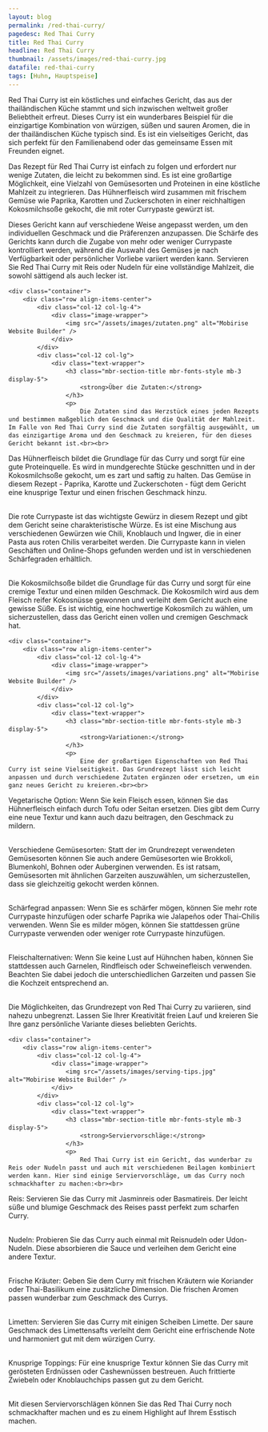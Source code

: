 ```yaml
---
layout: blog
permalink: /red-thai-curry/
pagedesc: Red Thai Curry
title: Red Thai Curry
headline: Red Thai Curry
thumbnail: /assets/images/red-thai-curry.jpg
datafile: red-thai-curry
tags: [Huhn, Hauptspeise]
---
```


Red Thai Curry ist ein köstliches und einfaches Gericht, das aus der thailändischen Küche stammt und sich inzwischen weltweit großer Beliebtheit erfreut. Dieses Curry ist ein wunderbares Beispiel für die einzigartige Kombination von würzigen, süßen und sauren Aromen, die in der thailändischen Küche typisch sind. Es ist ein vielseitiges Gericht, das sich perfekt für den Familienabend oder das gemeinsame Essen mit Freunden eignet.

Das Rezept für Red Thai Curry ist einfach zu folgen und erfordert nur wenige Zutaten, die leicht zu bekommen sind. Es ist eine großartige Möglichkeit, eine Vielzahl von Gemüsesorten und Proteinen in eine köstliche Mahlzeit zu integrieren. Das Hühnerfleisch wird zusammen mit frischem Gemüse wie Paprika, Karotten und Zuckerschoten in einer reichhaltigen Kokosmilchsoße gekocht, die mit roter Currypaste gewürzt ist.

Dieses Gericht kann auf verschiedene Weise angepasst werden, um den individuellen Geschmack und die Präferenzen anzupassen. Die Schärfe des Gerichts kann durch die Zugabe von mehr oder weniger Currypaste kontrolliert werden, während die Auswahl des Gemüses je nach Verfügbarkeit oder persönlicher Vorliebe variiert werden kann. Servieren Sie Red Thai Curry mit Reis oder Nudeln für eine vollständige Mahlzeit, die sowohl sättigend als auch lecker ist.



<section data-bs-version="5.1" class="image1 cid-tyz1VZbAsM" id="image1-a">
    <!-- CONTENT-WITH-IMAGE-AND-HEADLINE-LEFT-TEMPLATE START -->

    <div class="container">
        <div class="row align-items-center">
            <div class="col-12 col-lg-4">
                <div class="image-wrapper">
                    <img src="/assets/images/zutaten.png" alt="Mobirise Website Builder" />
                </div>
            </div>
            <div class="col-12 col-lg">
                <div class="text-wrapper">
                    <h3 class="mbr-section-title mbr-fonts-style mb-3 display-5">
                        <strong>Über die Zutaten:</strong>
                    </h3>
                    <p>
                        Die Zutaten sind das Herzstück eines jeden Rezepts und bestimmen maßgeblich den Geschmack und die Qualität der Mahlzeit. Im Falle von Red Thai Curry sind die Zutaten sorgfältig ausgewählt, um das einzigartige Aroma und den Geschmack zu kreieren, für den dieses Gericht bekannt ist.<br><br>

Das Hühnerfleisch bildet die Grundlage für das Curry und sorgt für eine gute Proteinquelle. Es wird in mundgerechte Stücke geschnitten und in der Kokosmilchsoße gekocht, um es zart und saftig zu halten. Das Gemüse in diesem Rezept - Paprika, Karotte und Zuckerschoten - fügt dem Gericht eine knusprige Textur und einen frischen Geschmack hinzu.<br><br>

Die rote Currypaste ist das wichtigste Gewürz in diesem Rezept und gibt dem Gericht seine charakteristische Würze. Es ist eine Mischung aus verschiedenen Gewürzen wie Chili, Knoblauch und Ingwer, die in einer Pasta aus roten Chilis verarbeitet werden. Die Currypaste kann in vielen Geschäften und Online-Shops gefunden werden und ist in verschiedenen Schärfegraden erhältlich.<br><br>

Die Kokosmilchsoße bildet die Grundlage für das Curry und sorgt für eine cremige Textur und einen milden Geschmack. Die Kokosmilch wird aus dem Fleisch reifer Kokosnüsse gewonnen und verleiht dem Gericht auch eine gewisse Süße. Es ist wichtig, eine hochwertige Kokosmilch zu wählen, um sicherzustellen, dass das Gericht einen vollen und cremigen Geschmack hat.
                    </p>
                </div>
            </div>
        </div>
    </div>
    <!-- CONTENT-WITH-IMAGE-AND-HEADLINE-LEFT-TEMPLATE END -->
</section>

<section data-bs-version="5.1" class="image1 cid-tyz1VZbAsM" id="image1-a">
    <!-- CONTENT-WITH-IMAGE-AND-HEADLINE-LEFT-TEMPLATE START -->

    <div class="container">
        <div class="row align-items-center">
            <div class="col-12 col-lg-4">
                <div class="image-wrapper">
                    <img src="/assets/images/variations.png" alt="Mobirise Website Builder" />
                </div>
            </div>
            <div class="col-12 col-lg">
                <div class="text-wrapper">
                    <h3 class="mbr-section-title mbr-fonts-style mb-3 display-5">
                        <strong>Variationen:</strong>
                    </h3>
                    <p>
                        Eine der großartigen Eigenschaften von Red Thai Curry ist seine Vielseitigkeit. Das Grundrezept lässt sich leicht anpassen und durch verschiedene Zutaten ergänzen oder ersetzen, um ein ganz neues Gericht zu kreieren.<br><br>

<i class="fa-regular fa-circle-check"></i> Vegetarische Option: Wenn Sie kein Fleisch essen, können Sie das Hühnerfleisch einfach durch Tofu oder Seitan ersetzen. Dies gibt dem Curry eine neue Textur und kann auch dazu beitragen, den Geschmack zu mildern.<br><br>

<i class="fa-regular fa-circle-check"></i> Verschiedene Gemüsesorten: Statt der im Grundrezept verwendeten Gemüsesorten können Sie auch andere Gemüsesorten wie Brokkoli, Blumenkohl, Bohnen oder Auberginen verwenden. Es ist ratsam, Gemüsesorten mit ähnlichen Garzeiten auszuwählen, um sicherzustellen, dass sie gleichzeitig gekocht werden können.<br><br>

<i class="fa-regular fa-circle-check"></i> Schärfegrad anpassen: Wenn Sie es schärfer mögen, können Sie mehr rote Currypaste hinzufügen oder scharfe Paprika wie Jalapeños oder Thai-Chilis verwenden. Wenn Sie es milder mögen, können Sie stattdessen grüne Currypaste verwenden oder weniger rote Currypaste hinzufügen.<br><br>

<i class="fa-regular fa-circle-check"></i> Fleischalternativen: Wenn Sie keine Lust auf Hühnchen haben, können Sie stattdessen auch Garnelen, Rindfleisch oder Schweinefleisch verwenden. Beachten Sie dabei jedoch die unterschiedlichen Garzeiten und passen Sie die Kochzeit entsprechend an.<br><br>

Die Möglichkeiten, das Grundrezept von Red Thai Curry zu variieren, sind nahezu unbegrenzt. Lassen Sie Ihrer Kreativität freien Lauf und kreieren Sie Ihre ganz persönliche Variante dieses beliebten Gerichts.
                    </p>
                </div>
            </div>
        </div>
    </div>
    <!-- CONTENT-WITH-IMAGE-AND-HEADLINE-LEFT-TEMPLATE END -->
</section>

<section data-bs-version="5.1" class="image1 cid-tyz1VZbAsM" id="image1-a">
    <!-- CONTENT-WITH-IMAGE-AND-HEADLINE-LEFT-TEMPLATE START -->

    <div class="container">
        <div class="row align-items-center">
            <div class="col-12 col-lg-4">
                <div class="image-wrapper">
                    <img src="/assets/images/serving-tips.jpg" alt="Mobirise Website Builder" />
                </div>
            </div>
            <div class="col-12 col-lg">
                <div class="text-wrapper">
                    <h3 class="mbr-section-title mbr-fonts-style mb-3 display-5">
                        <strong>Serviervorschläge:</strong>
                    </h3>
                    <p>
                        Red Thai Curry ist ein Gericht, das wunderbar zu Reis oder Nudeln passt und auch mit verschiedenen Beilagen kombiniert werden kann. Hier sind einige Serviervorschläge, um das Curry noch schmackhafter zu machen:<br><br>

<i class="fa-regular fa-circle-check"></i> Reis: Servieren Sie das Curry mit Jasminreis oder Basmatireis. Der leicht süße und blumige Geschmack des Reises passt perfekt zum scharfen Curry.<br><br>

<i class="fa-regular fa-circle-check"></i> Nudeln: Probieren Sie das Curry auch einmal mit Reisnudeln oder Udon-Nudeln. Diese absorbieren die Sauce und verleihen dem Gericht eine andere Textur.<br><br>

<i class="fa-regular fa-circle-check"></i> Frische Kräuter: Geben Sie dem Curry mit frischen Kräutern wie Koriander oder Thai-Basilikum eine zusätzliche Dimension. Die frischen Aromen passen wunderbar zum Geschmack des Currys.<br><br>

<i class="fa-regular fa-circle-check"></i> Limetten: Servieren Sie das Curry mit einigen Scheiben Limette. Der saure Geschmack des Limettensafts verleiht dem Gericht eine erfrischende Note und harmoniert gut mit dem würzigen Curry.<br><br>

<i class="fa-regular fa-circle-check"></i> Knusprige Toppings: Für eine knusprige Textur können Sie das Curry mit gerösteten Erdnüssen oder Cashewnüssen bestreuen. Auch frittierte Zwiebeln oder Knoblauchchips passen gut zu dem Gericht.<br><br>

Mit diesen Serviervorschlägen können Sie das Red Thai Curry noch schmackhafter machen und es zu einem Highlight auf Ihrem Esstisch machen.
                    </p>
                </div>
            </div>
        </div>
    </div>
    <!-- CONTENT-WITH-IMAGE-AND-HEADLINE-LEFT-TEMPLATE END -->
</section>
